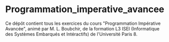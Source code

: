 # Programmation_imperative_avancee
Ce dépôt contient tous les exercices du cours "Programmation Impérative Avancée", animé par M. L. Boubchir, de la formation L3 ISEI (Informatique des Systèmes Embarqués et Intéractifs) de l'Université Paris 8.

